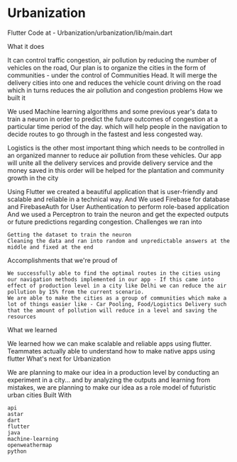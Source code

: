 # Urbanization

Flutter Code at - Urbanization/urbanization/lib/main.dart

What it does

It can control traffic congestion, air pollution by reducing the number of vehicles on the road, Our plan is to organize the cities in the form of communities - under the control of Communities Head. It will merge the delivery cities into one and reduces the vehicle count driving on the road which in turns reduces the air pollution and congestion problems
How we built it

We used Machine learning algorithms and some previous year's data to train a neuron in order to predict the future outcomes of congestion at a particular time period of the day. which will help people in the navigation to decide routes to go through in the fastest and less congested way.

Logistics is the other most important thing which needs to be controlled in an organized manner to reduce air pollution from these vehicles. Our app will unite all the delivery services and provide delivery service and the money saved in this order will be helped for the plantation and community growth in the city

Using Flutter we created a beautiful application that is user-friendly and scalable and reliable in a technical way. And We used Firebase for database and FirebaseAuth for User Authentication to perform role-based application And we used a Perceptron to train the neuron and get the expected outputs or future predictions regarding congestion.
Challenges we ran into

    Getting the dataset to train the neuron
    Cleaning the data and ran into random and unpredictable answers at the middle and fixed at the end

Accomplishments that we're proud of

    We successfully able to find the optimal routes in the cities using our navigation methods implemented in our app - If this came into effect of production level in a city like Delhi we can reduce the air pollution by 15% from the current scenario.
    We are able to make the cities as a group of communities which make a lot of things easier like - Car Pooling, Food/Logistics Delivery such that the amount of pollution will reduce in a level and saving the resources

What we learned

We learned how we can make scalable and reliable apps using flutter. Teammates actually able to understand how to make native apps using flutter
What's next for Urbanization

We are planning to make our idea in a production level by conducting an experiment in a city... and by analyzing the outputs and learning from mistakes, we are planning to make our idea as a role model of futuristic urban cities
Built With

    api
    astar
    dart
    flutter
    java
    machine-learning
    openweathermap
    python

